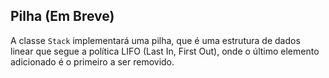 ## Pilha (Em Breve)

A classe `Stack` implementará uma pilha, que é uma estrutura de dados linear que segue a política LIFO (Last In, First Out), onde o último elemento adicionado é o primeiro a ser removido.
